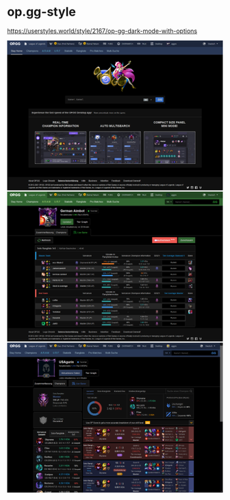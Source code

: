 # op.gg-style
https://userstyles.world/style/2167/op-gg-dark-mode-with-options

![](https://github.com/Janmm14/op.gg-style/raw/main/dark_homepage.png)
![](https://github.com/Janmm14/op.gg-style/raw/main/green_accent.png)
![](https://github.com/Janmm14/op.gg-style/raw/main/match_history.png)
